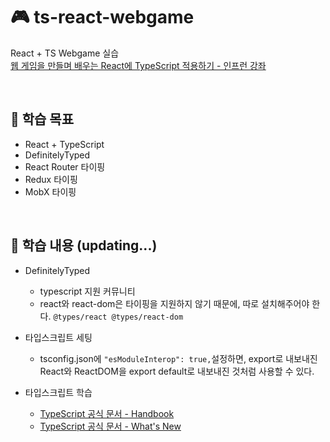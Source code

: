 # 🎮 ts-react-webgame
React + TS Webgame 실습 <br>
[웹 게임을 만들며 배우는 React에 TypeScript 적용하기 - 인프런 강좌](https://www.inflearn.com/course/react-typescript-webgame#)

<br>

## 🎱 학습 목표
- React + TypeScript
- DefinitelyTyped
- React Router 타이핑
- Redux 타이핑
- MobX 타이핑

<br>

## 🎱 학습 내용 (updating...)
- DefinitelyTyped
  - typescript 지원 커뮤니티
  - react와 react-dom은 타이핑을 지원하지 않기 때문에, 따로 설치해주어야 한다. `@types/react @types/react-dom`

- 타입스크립트 세팅
  - tsconfig.json에 `"esModuleInterop": true,`설정하면, export로 내보내진 React와 ReactDOM을 export default로 내보내진 것처럼 사용할 수 있다.

- 타입스크립트 학습
  - [TypeScript 공식 문서 - Handbook](https://www.typescriptlang.org/ko/docs/handbook/intro.html)
  - [TypeScript 공식 문서 - What's New](https://www.typescriptlang.org/docs/handbook/release-notes/overview.html)
